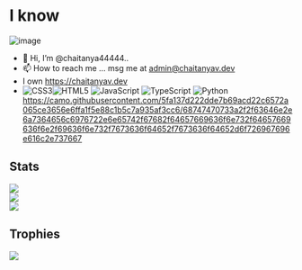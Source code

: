 # I know
![image](https://github.com/chaitanya44444/chaitanya44444/assets/93338022/bbcbf739-d883-46d8-85e6-c47660da8d5b)
- 👋 Hi, I’m @chaitanya44444..
- 📫 How to reach me ... msg me at admin@chaitanyav.dev
-  I own https://chaitanyav.dev
- ![CSS3](https://img.shields.io/badge/css3-%231572B6.svg?style=for-the-badge&logo=css3&logoColor=white)![HTML5](https://img.shields.io/badge/html5-%23E34F26.svg?style=for-the-badge&logo=html5&logoColor=white) ![JavaScript](https://img.shields.io/badge/javascript-%23323330.svg?style=for-the-badge&logo=javascript&logoColor=%23F7DF1E) ![TypeScript](https://img.shields.io/badge/typescript-%23007ACC.svg?style=for-the-badge&logo=typescript&logoColor=white) ![Python](https://img.shields.io/badge/python-306998?style=for-the-badge&logo=python&logoColor=white)https://camo.githubusercontent.com/5fa137d222dde7b69acd22c6572a065ce3656e6ffa1f5e88c1b5c7a935af3cc6/68747470733a2f2f63646e2e6a7364656c6976722e6e65742f67682f64657669636f6e732f64657669636f6e2f69636f6e732f7673636f64652f7673636f64652d6f726967696e616c2e737667
## Stats
![](https://github-readme-stats.vercel.app/api?username=chaitanya44444&private_count=true&show_icons=true&theme=tokyonight)<br/>
![](https://github-readme-streak-stats.herokuapp.com/?user=chaitanya44444&theme=tokyonight&hide_border=false)<br/>
![](https://github-readme-stats.vercel.app/api/top-langs/?username=chaitanya44444&theme=tokyonight&hide_border=false&include_all_commits=false&count_private=false&layout=compact)

## Trophies
![](https://github-profile-trophy.vercel.app/?username=chaitanya44444&theme=tokyonight&no-frame=false&no-bg=true&margin-w=4)


<!---
chaitanya44444/chaitanya44444 is a ✨ special ✨ repository because its `README.md` (this file) appears on your GitHub profile.
You can click the Preview link to take a look at your changes.
--->
